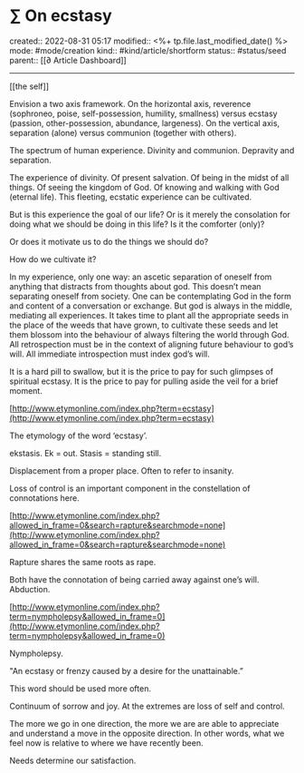 # ∑ On ecstasy
created:: 2022-08-31 05:17
modified:: <%+ tp.file.last_modified_date() %>
mode: #mode/creation
kind:: #kind/article/shortform
status:: #status/seed
parent:: [[∂ Article Dashboard]]
***

[[the self]]



Envision a two axis framework. On the horizontal axis, reverence (sophroneo, poise, self-possession, humility, smallness) versus ecstasy (passion, other-possession, abundance, largeness). On the vertical axis, separation (alone) versus communion (together with others).

The spectrum of human experience. Divinity and communion. Depravity and separation.

The experience of divinity. Of present salvation. Of being in the midst of all things. Of seeing the kingdom of God. Of knowing and walking with God (eternal life). This fleeting, ecstatic experience can be cultivated.

But is this experience the goal of our life? Or is it merely the consolation for doing what we should be doing in this life? Is it the comforter (only)?

Or does it motivate us to do the things we should do?

How do we cultivate it?

In my experience, only one way: an ascetic separation of oneself from anything that distracts from thoughts about god. This doesn’t mean separating oneself from society. One can be contemplating God in the form and content of a conversation or exchange. But god is always in the middle, mediating all experiences. It takes time to plant all the appropriate seeds in the place of the weeds that have grown, to cultivate these seeds and let them blossom into the behaviour of always filtering the world through God. All retrospection must be in the context of aligning future behaviour to god’s will. All immediate introspection must index god’s will.

It is a hard pill to swallow, but it is the price to pay for such glimpses of spiritual ecstasy. It is the price to pay for pulling aside the veil for a brief moment.

[http://www.etymonline.com/index.php?term=ecstasy](http://www.etymonline.com/index.php?term=ecstasy)

The etymology of the word ‘ecstasy’.

ekstasis. Ek = out. Stasis = standing still.

Displacement from a proper place. Often to refer to insanity.

Loss of control is an important component in the constellation of connotations here.

[http://www.etymonline.com/index.php?allowed_in_frame=0&search=rapture&searchmode=none](http://www.etymonline.com/index.php?allowed_in_frame=0&search=rapture&searchmode=none)

Rapture shares the same roots as rape.

Both have the connotation of being carried away against one’s will. Abduction.

[http://www.etymonline.com/index.php?term=nympholepsy&allowed_in_frame=0](http://www.etymonline.com/index.php?term=nympholepsy&allowed_in_frame=0)

Nympholepsy.

"An ecstasy or frenzy caused by a desire for the unattainable.”

This word should be used more often.

Continuum of sorrow and joy. At the extremes are loss of self and control.

The more we go in one direction, the more we are are able to appreciate and understand a move in the opposite direction. In other words, what we feel now is relative to where we have recently been.

Needs determine our satisfaction.